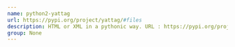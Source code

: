 ```yaml
---
name: python2-yattag
url: https://pypi.org/project/yattag/#files
description: HTML or XML in a pythonic way. URL : https://pypi.org/project/yattag/#files Groups : None
group: None
---
```

